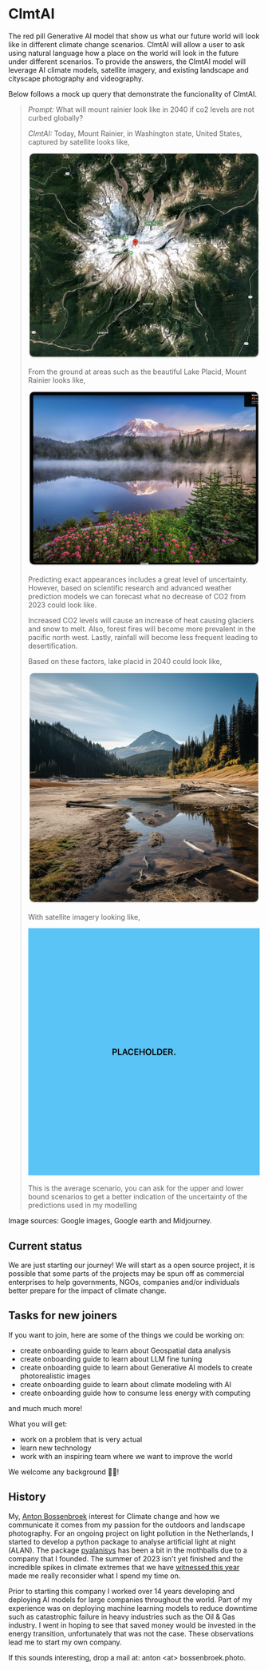 # ClmtAI
The red pill Generative AI model that show us what our future world will look like in
different climate change scenarios. ClmtAI will allow a user to ask using
natural language how a place on the world will look in the future under
different scenarios. To provide the answers, the ClmtAI model will leverage AI
climate models, satellite imagery, and existing landscape and cityscape
photography and videography. 

Below follows a mock up query that demonstrate the funcionality of ClmtAI.

> _Prompt:_ What will mount rainier look like in 2040 if co2 levels are not curbed globally?
> 
> _ClmtAI:_ Today, Mount Rainier, in Washington state, United States, captured by satellite 
> looks like, 
> 
> ![mount rainier from satellite](https://github.com/clmtai/clmtai/blob/main/images/mount_rainier_sat_now.jpg?raw=true)
> 
> From the ground at areas such as the beautiful Lake Placid, Mount Rainier looks like,
> 
> ![lake placid](https://github.com/clmtai/clmtai/blob/main/images/lake_placid_now.jpg?raw=true)
>
> Predicting exact appearances includes a great level of uncertainty. However,
> based on scientific research and advanced weather prediction models we can
> forecast what no decrease of CO2 from 2023 could look like.
>
> Increased CO2 levels will cause an increase of heat causing glaciers and snow
> to melt. Also, forest fires will become more prevalent in the pacific north
> west. Lastly, rainfall will become less frequent leading to desertification.
>
> Based on these factors, lake placid in 2040 could look like,
>
> ![lake placid future](https://github.com/clmtai/clmtai/blob/main/images/lake_placid_future.jpg?raw=true)
>
> With satellite imagery looking like,
>
> ![lake placid future](https://github.com/clmtai/clmtai/blob/main/images/placeholder.png?raw=true)
>
> This is the average scenario, you can ask for the upper and lower bound scenarios to get a better
> indication of the uncertainty of the predictions used in my modelling

Image sources: Google images, Google earth and Midjourney.


## Current status

We are just starting our journey! We will start as a open source project, it is
possible that some parts of the projects may be spun off as commercial
enterprises to help governments, NGOs, companies and/or individuals better
prepare for the impact of climate change.

## Tasks for new joiners
If you want to join, here are some of the things we could be working on:
 
  - create onboarding guide to learn about Geospatial data analysis
  - create onboarding guide to learn about LLM fine tuning
  - create onboarding guide to learn about Generative AI models to create photorealistic images
  - create onboarding guide to learn about climate modeling with AI
  - create onboarding guide how to consume less energy with computing

and much much more! 

What you will get:

 - work on a problem that is very actual
 - learn new technology
 - work with an inspiring team where we want to improve the world

We welcome any background 🦄🌈!

## History

My, [Anton Bossenbroek](https://www.linkedin.com/in/abossen/) interest for Climate change and how we
communicate it comes from my passion for the outdoors and landscape photography. For an ongoing project on 
light pollution in the Netherlands, I started to develop a python package to analyse artificial light 
at night (ALAN). The package [pyalanisys](https://github.com/pyalanysis/pyalanysis) has been a bit 
in the mothballs due to a company that I founded. The summer of 2023 isn't yet finished and the incredible
spikes in climate extremes that we have [witnessed this year](https://www.theguardian.com/world/2023/sep/06/summer-of-2023-hottest-recorded-in-wake-up-call-to-cut-carbon-emissions)
made me really reconsider what I spend my time on.

Prior to starting this company I worked over 14 years developing and deploying
AI models for large companies throughout the world. Part of my experience was on deploying machine 
learning models to reduce downtime such as catastrophic failure in heavy
industries such as the Oil & Gas industry. I went in hoping to see that saved money would be invested
in the energy transition, unfortunately that was not the case. These
observations lead me to start my own company.


If this sounds interesting, drop a mail at: anton \<at\> bossenbroek.photo.
